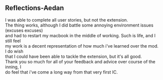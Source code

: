 ## Reflections-Aedan
I was able to complete all user stories, but not the extension.     
The thing works, although I did battle some annoying environment issues (excuses excuses)    
and had to restart my macbook in the middle of working. Such is life, and I still feel    
my work is a decent representation of how much i've learned over the mod. I do wish     
that I could have been able to tackle the extension, but it's all good.     
Thank you so much for all of your feedback and advice over course of the inning, I     
do feel that i've come a long way from that very first IC. 
